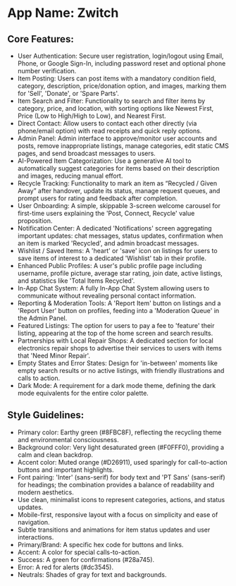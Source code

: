 # **App Name**: Zwitch

## Core Features:

- User Authentication: Secure user registration, login/logout using Email, Phone, or Google Sign-In, including password reset and optional phone number verification.
- Item Posting: Users can post items with a mandatory condition field, category, description, price/donation option, and images, marking them for 'Sell', 'Donate', or 'Spare Parts'.
- Item Search and Filter: Functionality to search and filter items by category, price, and location, with sorting options like Newest First, Price (Low to High/High to Low), and Nearest First.
- Direct Contact: Allow users to contact each other directly (via phone/email option) with read receipts and quick reply options.
- Admin Panel: Admin interface to approve/monitor user accounts and posts, remove inappropriate listings, manage categories, edit static CMS pages, and send broadcast messages to users.
- AI-Powered Item Categorization: Use a generative AI tool to automatically suggest categories for items based on their description and images, reducing manual effort.
- Recycle Tracking: Functionality to mark an item as 
“Recycled / Given Away” after handover, update its status, manage request queues, and prompt users for rating and feedback after completion.
- User Onboarding: A simple, skippable 3-screen welcome carousel for first-time users explaining the 'Post, Connect, Recycle' value proposition.
- Notification Center: A dedicated 'Notifications' screen aggregating important updates: chat messages, status updates, confirmation when an item is marked 'Recycled', and admin broadcast messages.
- Wishlist / Saved Items: A 'heart' or 'save' icon on listings for users to save items of interest to a dedicated 'Wishlist' tab in their profile.
- Enhanced Public Profiles: A user's public profile page including username, profile picture, average star rating, join date, active listings, and statistics like 'Total Items Recycled'.
- In-App Chat System: A fully In-App Chat System allowing users to communicate without revealing personal contact information.
- Reporting & Moderation Tools: A 'Report Item' button on listings and a 'Report User' button on profiles, feeding into a 'Moderation Queue' in the Admin Panel.
- Featured Listings: The option for users to pay a fee to 'feature' their listing, appearing at the top of the home screen and search results.
- Partnerships with Local Repair Shops: A dedicated section for local electronics repair shops to advertise their services to users with items that 'Need Minor Repair'.
- Empty States and Error States: Design for 'in-between' moments like empty search results or no active listings, with friendly illustrations and calls to action.
- Dark Mode: A requirement for a dark mode theme, defining the dark mode equivalents for the entire color palette.

## Style Guidelines:

- Primary color: Earthy green (#8FBC8F), reflecting the recycling theme and environmental consciousness.
- Background color: Very light desaturated green (#F0FFF0), providing a calm and clean backdrop.
- Accent color: Muted orange (#D26911), used sparingly for call-to-action buttons and important highlights.
- Font pairing: 'Inter' (sans-serif) for body text and 'PT Sans' (sans-serif) for headings; the combination provides a balance of readability and modern aesthetics.
- Use clean, minimalist icons to represent categories, actions, and status updates.
- Mobile-first, responsive layout with a focus on simplicity and ease of navigation.
- Subtle transitions and animations for item status updates and user interactions.
- Primary/Brand: A specific hex code for buttons and links.
- Accent: A color for special calls-to-action.
- Success: A green for confirmations (#28a745).
- Error: A red for alerts (#dc3545).
- Neutrals: Shades of gray for text and backgrounds.